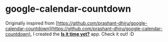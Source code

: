 # google-calendar-countdown

Originally inspired from [https://github.com/prashant-dhiru/google-calendar-countdown](https://github.com/prashant-dhiru/google-calendar-countdown), I created the [**Is it time yet?**](https://isittime.app) app. Check it out! :D
